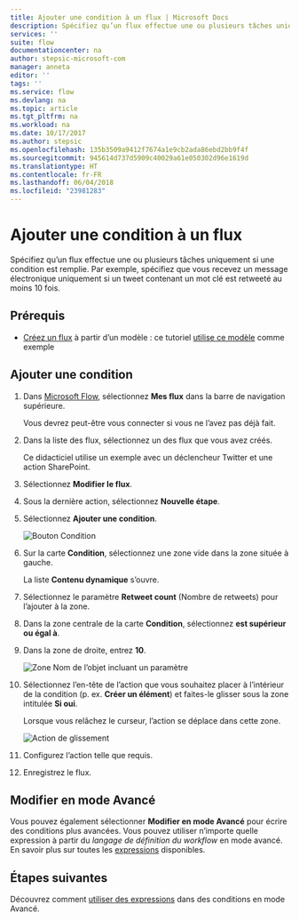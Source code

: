 ```yaml
---
title: Ajouter une condition à un flux | Microsoft Docs
description: Spécifiez qu’un flux effectue une ou plusieurs tâches uniquement si une condition est remplie.
services: ''
suite: flow
documentationcenter: na
author: stepsic-microsoft-com
manager: anneta
editor: ''
tags: ''
ms.service: flow
ms.devlang: na
ms.topic: article
ms.tgt_pltfrm: na
ms.workload: na
ms.date: 10/17/2017
ms.author: stepsic
ms.openlocfilehash: 135b3509a9412f7674a1e9cb2ada86ebd2bb9f4f
ms.sourcegitcommit: 945614d737d5909c40029a61e050302d96e1619d
ms.translationtype: HT
ms.contentlocale: fr-FR
ms.lasthandoff: 06/04/2018
ms.locfileid: "23981283"
---
```

# <a name="add-a-condition-to-a-flow"></a>Ajouter une condition à un flux

Spécifiez qu’un flux effectue une ou plusieurs tâches uniquement si une condition est remplie. Par exemple, spécifiez que vous recevez un message électronique uniquement si un tweet contenant un mot clé est retweeté au moins 10 fois.

## <a name="prerequisites"></a>Prérequis

* [Créez un flux](get-started-logic-template.md) à partir d’un modèle : ce tutoriel [utilise ce modèle](https://flow.microsoft.com/galleries/public/templates/e78571e5c70e4806a18eeacba5a897c8/) comme exemple

## <a name="add-a-condition"></a>Ajouter une condition

1. Dans [Microsoft Flow](https://flow.microsoft.com), sélectionnez **Mes flux** dans la barre de navigation supérieure.

    Vous devrez peut-être vous connecter si vous ne l’avez pas déjà fait.

1. Dans la liste des flux, sélectionnez un des flux que vous avez créés.

    Ce didacticiel utilise un exemple avec un déclencheur Twitter et une action SharePoint.

1. Sélectionnez **Modifier le flux**.

1. Sous la dernière action, sélectionnez **Nouvelle étape**.

1. Sélectionnez **Ajouter une condition**.

    ![Bouton Condition](./media/add-condition/add-condition.png)

1. Sur la carte **Condition**, sélectionnez une zone vide dans la zone située à gauche.

    La liste **Contenu dynamique** s’ouvre.

1. Sélectionnez le paramètre **Retweet count** (Nombre de retweets) pour l’ajouter à la zone.

1. Dans la zone centrale de la carte **Condition**, sélectionnez **est supérieur ou égal à**.

1. Dans la zone de droite, entrez **10**.

    ![Zone Nom de l’objet incluant un paramètre](./media/add-condition/specify-condition.png)

1. Sélectionnez l’en-tête de l’action que vous souhaitez placer à l’intérieur de la condition (p. ex. **Créer un élément**) et faites-le glisser sous la zone intitulée **Si oui**.

    Lorsque vous relâchez le curseur, l’action se déplace dans cette zone.

    ![Action de glissement](./media/add-condition/drag-action.png)

1. Configurez l’action telle que requis.

1. Enregistrez le flux.

## <a name="edit-in-advanced-mode"></a>Modifier en mode Avancé

Vous pouvez également sélectionner **Modifier en mode Avancé** pour écrire des conditions plus avancées. Vous pouvez utiliser n’importe quelle expression à partir du *langage de définition du workflow* en mode avancé. En savoir plus sur toutes les [expressions](https://msdn.microsoft.com/library/azure/mt643789.aspx) disponibles.

## <a name="next-steps"></a>Étapes suivantes

Découvrez comment [utiliser des expressions](use-expressions-in-conditions.md) dans des conditions en mode Avancé.
